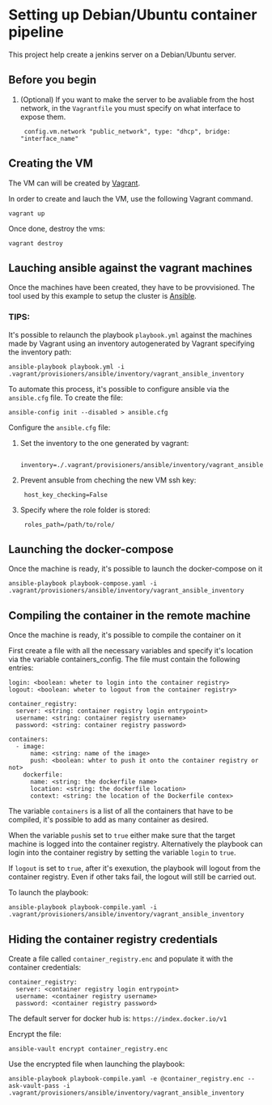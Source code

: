 # Setting up Debian/Ubuntu container pipeline
This project help create a jenkins server on a Debian/Ubuntu server.

## Before you begin
1. (Optional) If you want to make the server to be avaliable from the host network, in the `Vagrantfile` you must specify on what interface to expose them.

        config.vm.network "public_network", type: "dhcp", bridge: "interface_name"

## Creating the VM
The VM can will be created by [Vagrant](https://www.vagrantup.com/).

In order to create and lauch the VM, use the following Vagrant command.

    vagrant up

Once done, destroy the vms:

    vagrant destroy

## Lauching ansible against the vagrant machines
Once the machines have been created, they have to be provvisioned.
The tool used by this example to setup the cluster is [Ansible](https://www.redhat.com/en/technologies/management/ansible).

### TIPS:
It's possible to relaunch the playbook `playbook.yml` against the machines made by Vagrant using an inventory autogenerated by Vagrant specifying the inventory path:

    ansible-playbook playbook.yml -i .vagrant/provisioners/ansible/inventory/vagrant_ansible_inventory

To automate this process, it's possible to configure ansible via the `ansible.cfg` file.
To create the file: 

    ansible-config init --disabled > ansible.cfg

Configure the `ansible.cfg` file:

1. Set the inventory to the one generated by vagrant:

        inventory=./.vagrant/provisioners/ansible/inventory/vagrant_ansible_inventory

2. Prevent ansuble from cheching the new VM ssh key:

        host_key_checking=False

3. Specify where the role folder is stored:
        
        roles_path=/path/to/role/

## Launching the docker-compose
Once the machine is ready, it's possible to launch the docker-compose on it

    ansible-playbook playbook-compose.yaml -i .vagrant/provisioners/ansible/inventory/vagrant_ansible_inventory

## Compiling the container in the remote machine
Once the machine is ready, it's possible to compile the container on it

First create a file with all the necessary variables and specify it's location via the variable containers_config.
The file must contain the following entries:

    login: <boolean: wheter to login into the container registry>
    logout: <boolean: wheter to logout from the container registry>

    container_registry:
      server: <string: container registry login entrypoint>
      username: <string: container registry username>
      password: <string: container registry password>

    containers:
      - image:
          name: <string: name of the image>
          push: <boolean: whter to push it onto the container registry or not>
        dockerfile: 
          name: <string: the dockerfile name>
          location: <string: the dockerfile location>
          context: <string: the location of the Dockerfile contex>

The variable `containers` is a list of all the containers that have to be compiled, it's possible to add as many container as desired.

When the variable `push`is set to `true` either make sure that the target machine is logged into the container registry.
Alternatively the playbook can login into the container registry by setting the variable `login` to `true`.

If `logout` is set to `true`, after it's exexution, the playbook will logout from the container registry. Even if other taks fail, the logout will still be carried out.

To launch the playbook:

    ansible-playbook playbook-compile.yaml -i .vagrant/provisioners/ansible/inventory/vagrant_ansible_inventory

## Hiding the container registry credentials
Create a file called `container_registry.enc` and populate it with the container credentials:

    container_registry:
      server: <container registry login entrypoint>
      username: <container registry username>
      password: <container registry password>

The default server for docker hub is: `https://index.docker.io/v1`

Encrypt the file:

    ansible-vault encrypt container_registry.enc

Use the encrypted file when launching the playbook:

    ansible-playbook playbook-compile.yaml -e @container_registry.enc --ask-vault-pass -i .vagrant/provisioners/ansible/inventory/vagrant_ansible_inventory
